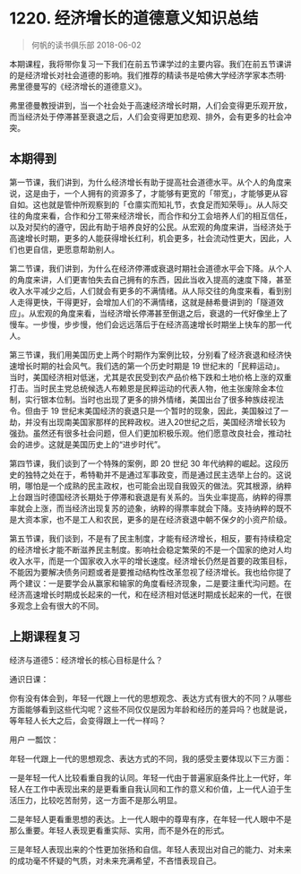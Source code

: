 # 1220. 经济增长的道德意义知识总结
> 何帆的读书俱乐部
2018-06-02

本期课程，我将带你复习一下我们在前五节课学过的主要内容。我们在前五节课讲的是经济增长对社会道德的影响。我们推荐的精读书是哈佛大学经济学家本杰明·弗里德曼写的《经济增长的道德意义》。

弗里德曼教授讲到，当一个社会处于高速经济增长时期，人们会变得更乐观开放，而当经济处于停滞甚至衰退之后，人们会变得更加悲观、排外，会有更多的社会冲突。

## 本期得到
第一节课，我们讲到，为什么经济增长有助于提高社会道德水平。从个人的角度来说，这是由于，一个人拥有的资源多了，才能够有更宽的「带宽」，才能够更从容自如。这也就是管仲所观察到的「仓廪实而知礼节，衣食足而知荣辱」。从人际交往的角度来看，合作和分工带来经济增长，而合作和分工会培养人们的相互信任，以及对契约的遵守，因此有助于培养良好的公民。从宏观的角度来讲，当经济处于高速增长时期，更多的人能获得增长红利，机会更多，社会流动性更大，因此，人们也更自信，更愿意帮助别人。

第二节课，我们讲到，为什么在经济停滞或衰退时期社会道德水平会下降。从个人的角度来讲，人们更害怕失去自己拥有的东西，因此当收入提高的速度下降，甚至收入水平减少之后，人们就会有更多的不满情绪。从人际交往的角度来看，看到别人走得更快，干得更好，会增加人们的不满情绪，这就是赫希曼讲到的「隧道效应」。从宏观的角度来看，当经济增长停滞甚至倒退之后，衰退的一代好像坐上了慢车。一步慢，步步慢，他们会远远落后于在经济高速增长时期坐上快车的那一代人。

第三节课，我们用美国历史上两个时期作为案例比较，分别看了经济衰退和经济快速增长时期的社会风气。我们选的第一个历史时期是 19 世纪末的「民粹运动」。当时，美国经济相对低迷，尤其是农民受到农产品价格下跌和土地价格上涨的双重打击。当时民主党总统候选人布赖恩是民粹运动的代表人物，他主张废除金本位制，实行银本位制。当时也出现了更多的排外情绪，美国出台了很多种族歧视法令。但由于 19 世纪末美国经济的衰退只是一个暂时的现象，因此，美国躲过了一劫，并没有出现南美国家那样的民粹政权。进入20世纪之后，美国经济增长较为强劲。虽然还有很多社会问题，但人们更加积极乐观。他们愿意改良社会，推动社会的进步。这就是美国历史上的“进步时代”。

第四节课，我们谈到了一个特殊的案例，即 20 世纪 30 年代纳粹的崛起。这段历史的独特之处在于，希特勒并不是通过军事政变，而是通过民主选举上台的。这说明，哪怕是一个成熟的民主政权，也可能会出现自我毁灭的做法。究其根源，纳粹上台跟当时德国经济长期处于停滞和衰退是有关系的。当失业率提高，纳粹的得票率就会上涨，而当经济出现复苏的迹象，纳粹的得票率就会下降。支持纳粹的既不是大资本家，也不是工人和农民，更多的是在经济衰退中朝不保夕的小资产阶级。

第五节课，我们谈到，不是有了民主制度，才能有经济增长，相反，要有持续稳定的经济增长才能不断滋养民主制度。影响社会稳定繁荣的不是一个国家的绝对人均收入水平，而是一个国家收入水平的增长速度。经济增长仍然是首要的政策目标，不能因为要解决债务问题或者是要推动结构性改革忽视了经济增长。我也给你提了两个建议：一是要学会从赢家和输家的角度看经济现象，二是要注重代沟问题。在经济高速增长时期成长起来的一代，和在经济相对低迷时期成长起来的一代，在很多观念上会有很大的不同。

## 上期课程复习
经济与道德5：经济增长的核心目标是什么？

通识日课：

你有没有体会到，年轻一代跟上一代的思想观念、表达方式有很大的不同？从哪些方面能够看到这些代沟呢？这些不同仅仅是因为年龄和经历的差异吗？也就是说，等年轻人长大之后，会变得跟上一代一样吗？

用户 一瓢饮：

年轻一代跟上一代的思想观念、表达方式的不同，我的感受主要体现以下三方面：

一是年轻一代人比较看重自我的认同。年轻一代由于普遍家庭条件比上一代好，年轻人在工作中表现出来的是更看重自我认同和工作的意义和价值，上一代人迫于生活压力，比较吃苦耐劳，这一方面不是那么明显。

二是年轻人更看重思想的表达。上一代人眼中的尊卑有序，在年轻一代人眼中不是那么重要。年轻人表现更看重实际、实用，而不是外在的形式。

三是年轻人表现出来的个性更加张扬和自信。年轻人表现出对自己的能力、对未来的成功毫不怀疑的气质，对未来充满希望，不吝惜表现自己。




